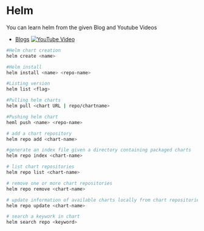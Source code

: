 # Helm
You can learn helm from the given Blog and Youtube Videos
- [Blogs](https://blogs.kaiwalyakoparkar.com/what-is-helm)
[![YouTube Video](https://img.youtube.com/vi/fw97GL6LHhg/hqdefault.jpg)](https://youtu.be/fw97GL6LHhg) 
```bash
#Helm chart creation
helm create <name>

#Helm install
helm install <name> <repo-name>

#Listing version
helm list <flag>

#Pulling helm charts
helm pull <chart URL | repo/chartname>

#Pushing helm chart
heml push <name> <repo-name>

# add a chart repository
helm repo add <chart-name> 

#generate an index file given a directory containing packaged charts
helm repo index <chart-name> 

# list chart repositories
helm repo list <chart-name> 

# remove one or more chart repositories
helm repo remove <chart-name> 

# update information of available charts locally from chart repositories
helm repo update <chart-name> 

# search a keywork in chart
helm search repo <keyword>
```
